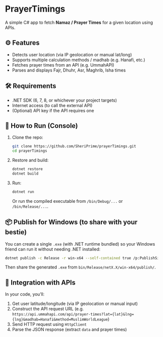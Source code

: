 # PrayerTimings

A simple C# app to fetch **Namaz / Prayer Times** for a given location using APIs.

## ⚙️ Features

* Detects user location (via IP geolocation or manual lat/long)
* Supports multiple calculation methods / madhab (e.g. Hanafi, etc.)
* Fetches prayer times from an API (e.g. UmmahAPI)
* Parses and displays Fajr, Dhuhr, Asr, Maghrib, Isha times

## 🛠 Requirements

* .NET SDK (6, 7, 8, or whichever your project targets)
* Internet access (to call the external API)
* (Optional) API key if the API requires one

## 🚀 How to Run (Console)

1. Clone the repo:

   ```bash
   git clone https://github.com/SheriPrime/prayerTimings.git
   cd prayerTimings
   ```

2. Restore and build:

   ```bash
   dotnet restore
   dotnet build
   ```

3. Run:

   ```bash
   dotnet run
   ```

   Or run the compiled executable from `/bin/Debug/...` or `/bin/Release/...`.

## 📦 Publish for Windows (to share with your bestie)

You can create a single `.exe` (with .NET runtime bundled) so your Windows friend can run it without needing .NET installed:

```bash
dotnet publish -c Release -r win-x64 --self-contained true /p:PublishSingleFile=true
```

Then share the generated `.exe` from `bin/Release/netX.X/win-x64/publish/`.

## 🧩 Integration with APIs

In your code, you’ll:

1. Get user latitude/longitude (via IP geolocation or manual input)
2. Construct the API request URL (e.g. `https://api.ummahapi.com/api/prayer-times?lat={lat}&lng={lng}&madhab=Hanafi&method=MuslimWorldLeague`)
3. Send HTTP request using `HttpClient`
4. Parse the JSON response (extract `data` and prayer times)
